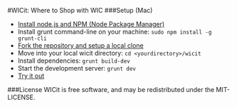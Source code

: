 #WICit: Where to Shop with WIC
###Setup (Mac)
  - [Install node.js and NPM (Node Package Manager)](http://blog.nodeknockout.com/post/65463770933/how-to-install-node-js-and-npm)
  - Install grunt command-line on your machine: `sudo npm install -g grunt-cli`
  - [Fork the repository and setup a local clone](https://help.github.com/articles/fork-a-repo)
  - Move into your local wicit directory: `cd <yourdirectory>/wicit`
  - Install dependencies: `grunt build-dev`
  - Start the development server: `grunt dev`
  - [Try it out](http://localhost:3000)

###License
WICit is free software, and may be redistributed under the MIT-LICENSE.
